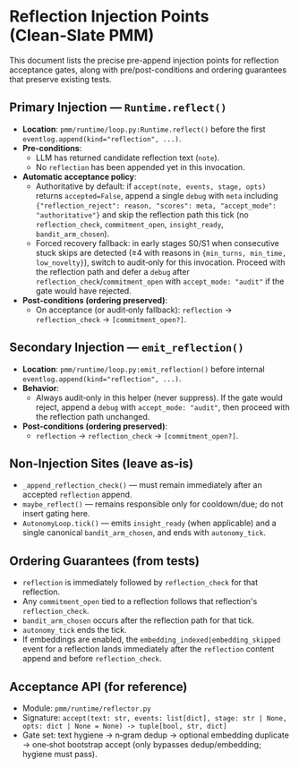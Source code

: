 # Reflection Injection Points (Clean‑Slate PMM)

This document lists the precise pre-append injection points for reflection acceptance gates, along with pre/post-conditions and ordering guarantees that preserve existing tests.

## Primary Injection — `Runtime.reflect()`

- **Location**: `pmm/runtime/loop.py:Runtime.reflect()` before the first `eventlog.append(kind="reflection", ...)`.
- **Pre‑conditions**:
  - LLM has returned candidate reflection text (`note`).
  - No `reflection` has been appended yet in this invocation.
- **Automatic acceptance policy**:
  - Authoritative by default: if `accept(note, events, stage, opts)` returns `accepted=False`, append a single `debug` with `meta` including `{"reflection_reject": reason, "scores": meta, "accept_mode": "authoritative"}` and skip the reflection path this tick (no `reflection_check`, `commitment_open`, `insight_ready`, `bandit_arm_chosen`).
  - Forced recovery fallback: in early stages S0/S1 when consecutive stuck skips are detected (≥4 with reasons in `{min_turns, min_time, low_novelty}`), switch to audit‑only for this invocation. Proceed with the reflection path and defer a `debug` after `reflection_check`/`commitment_open` with `accept_mode: "audit"` if the gate would have rejected.
- **Post‑conditions (ordering preserved)**:
  - On acceptance (or audit‑only fallback): `reflection` → `reflection_check` → `[commitment_open?]`.

## Secondary Injection — `emit_reflection()`

- **Location**: `pmm/runtime/loop.py:emit_reflection()` before internal `eventlog.append(kind="reflection", ...)`.
- **Behavior**:
  - Always audit‑only in this helper (never suppress). If the gate would reject, append a `debug` with `accept_mode: "audit"`, then proceed with the reflection path unchanged.
- **Post‑conditions (ordering preserved)**:
  - `reflection` → `reflection_check` → `[commitment_open?]`.

## Non‑Injection Sites (leave as‑is)

- `_append_reflection_check()` — must remain immediately after an accepted `reflection` append.
- `maybe_reflect()` — remains responsible only for cooldown/due; do not insert gating here.
- `AutonomyLoop.tick()` — emits `insight_ready` (when applicable) and a single canonical `bandit_arm_chosen`, and ends with `autonomy_tick`.

## Ordering Guarantees (from tests)

- `reflection` is immediately followed by `reflection_check` for that reflection.
- Any `commitment_open` tied to a reflection follows that reflection's `reflection_check`.
- `bandit_arm_chosen` occurs after the reflection path for that tick.
- `autonomy_tick` ends the tick.
- If embeddings are enabled, the `embedding_indexed|embedding_skipped` event for a reflection lands immediately after the `reflection` content append and before `reflection_check`.

## Acceptance API (for reference)

- Module: `pmm/runtime/reflector.py`
- Signature: `accept(text: str, events: list[dict], stage: str | None, opts: dict | None = None) -> tuple[bool, str, dict]`
- Gate set: text hygiene → n‑gram dedup → optional embedding duplicate → one‑shot bootstrap accept (only bypasses dedup/embedding; hygiene must pass).
